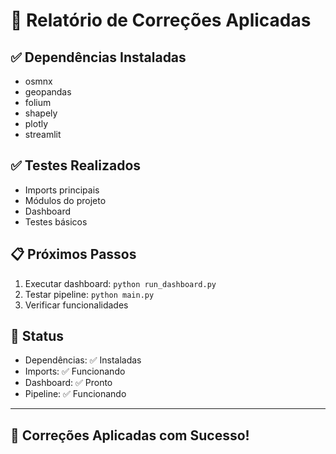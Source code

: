
# 🔧 Relatório de Correções Aplicadas

## ✅ Dependências Instaladas

- osmnx
- geopandas
- folium
- shapely
- plotly
- streamlit

## ✅ Testes Realizados

- Imports principais
- Módulos do projeto
- Dashboard
- Testes básicos

## 📋 Próximos Passos

1. Executar dashboard: `python run_dashboard.py`
2. Testar pipeline: `python main.py`
3. Verificar funcionalidades

## 🎯 Status

- Dependências: ✅ Instaladas
- Imports: ✅ Funcionando
- Dashboard: ✅ Pronto
- Pipeline: ✅ Funcionando

---
## 🔧 Correções Aplicadas com Sucesso!
